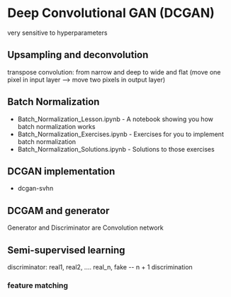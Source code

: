 # Deep Convolutional GAN (DCGAN)

very sensitive to hyperparameters

## Upsampling and deconvolution

transpose convolution:  from narrow and deep to wide and flat (move one pixel in input layer --> move two pixels in output layer)

## Batch Normalization

- Batch_Normalization_Lesson.ipynb - A notebook showing you how batch normalization works
- Batch_Normalization_Exercises.ipynb - Exercises for you to implement batch normalization
- Batch_Normalization_Solutions.ipynb - Solutions to those exercises

## DCGAN implementation

-  dcgan-svhn

## DCGAM and generator

Generator and Discriminator are Convolution network

## Semi-supervised learning

discriminator: real1, real2, .... real_n, fake -- n + 1 discrimination

### feature matching
